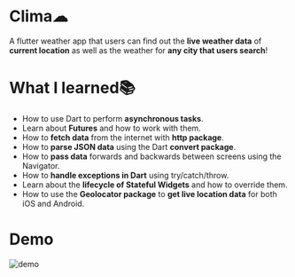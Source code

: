 # Clima☁

A flutter weather app that users can find out the **live weather data** of **current location** as well as the weather for **any city that users search**!

# **What I learned📚**

- How to use Dart to perform **asynchronous tasks**.
- Learn about **Futures** and how to work with them.
- How to **fetch data** from the internet with **http package**.
- How to **parse JSON data** using the Dart **convert package**.
- How to **pass data** forwards and backwards between screens using the Navigator.
- How to **handle exceptions in Dart** using try/catch/throw.
- Learn about the **lifecycle of Stateful Widgets** and how to override them.
- How to use the **Geolocator package** to **get live location data** for both iOS and Android.

# Demo

![demo](screenshots/demo.gif)
